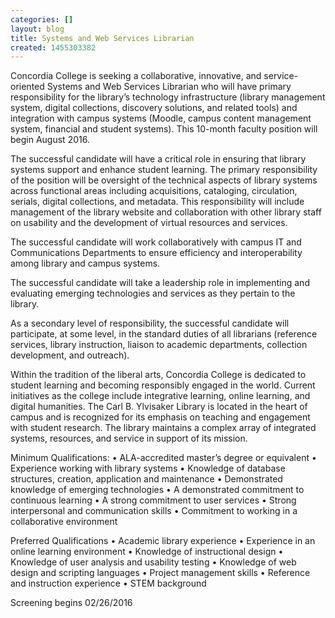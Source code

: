 ```yaml
---
categories: []
layout: blog
title: Systems and Web Services Librarian
created: 1455303382
---
```

Concordia College is seeking a collaborative, innovative, and service-oriented Systems and Web Services Librarian who will have primary responsibility for the library’s technology infrastructure (library management system, digital collections, discovery solutions, and related tools) and integration with campus systems (Moodle, campus content management system, financial and student systems). This 10-month faculty position will begin August 2016.

The successful candidate will have a critical role in ensuring that library systems support and enhance student learning. The primary responsibility of the position will be oversight of the technical aspects of library systems across functional areas including acquisitions, cataloging, circulation, serials, digital collections, and metadata. This responsibility will include management of the library website and collaboration with other library staff on usability and the development of virtual resources and services.

The successful candidate will work collaboratively with campus IT and Communications Departments to ensure efficiency and interoperability among library and campus systems.

The successful candidate will take a leadership role in implementing and evaluating emerging technologies and services as they pertain to the library.

As a secondary level of responsibility, the successful candidate will participate, at some level, in the standard duties of all librarians (reference services, library instruction, liaison to academic departments, collection development, and outreach).

Within the tradition of the liberal arts, Concordia College is dedicated to student learning and becoming responsibly engaged in the world. Current initiatives as the college include integrative learning, online learning, and digital humanities. The Carl B. Ylvisaker Library is located in the heart of campus and is recognized for its emphasis on teaching and engagement with student research. The library maintains a complex array of integrated systems, resources, and service in support of its mission.

Minimum Qualifications:
• ALA-accredited master’s degree or equivalent
• Experience working with library systems
• Knowledge of database structures, creation, application and maintenance
• Demonstrated knowledge of emerging technologies
• A demonstrated commitment to continuous learning
• A strong commitment to user services
• Strong interpersonal and communication skills 
• Commitment to working in a collaborative environment

Preferred Qualifications
•	Academic library experience
•	Experience in an online learning environment
•	Knowledge of instructional design
•	Knowledge of user analysis and usability testing
•	Knowledge of web design and scripting languages
•	Project management skills
•	Reference and instruction experience
•	STEM background

Screening begins 02/26/2016

